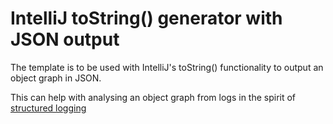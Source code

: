 # IntelliJ toString() generator with JSON output

The template is to be used with IntelliJ's toString() functionality to output an object graph in JSON.

This can help with analysing an object graph from logs in the spirit of [structured logging](http://blog.nodejs.org/2012/03/28/service-logging-in-json-with-bunyan/)